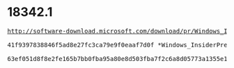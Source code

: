 # 18342.1

<pre>
<a href="http://software-download.microsoft.com/download/pr/Windows_InsiderPreview_SDK_en-us_18342_1.iso">http://software-download.microsoft.com/download/pr/Windows_InsiderPreview_SDK_en-us_18342_1.iso</a>

41f9397838846f5ad8e27fc3ca79e9f0eaaf7d0f *Windows_InsiderPreview_SDK_en-us_18342_1.iso

63ef051d8f8e2fe165b7bb0fba95a80e8d503fba7f2c6a8d05773a1355e18c98 *Windows_InsiderPreview_SDK_en-us_18342_1.iso
</pre>
